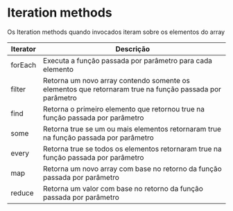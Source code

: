 # Iteration methods

Os Iteration methods quando invocados iteram sobre os elementos do array

<table>
  <thead>
    <th>Iterator</th>
    <th>Descrição</th>
  </th>
  <tbody>
    <tr>
      <td>forEach</td>
      <td>Executa a função passada por parâmetro para cada elemento</td>
    </tr>
    <tr>
      <td>filter</td>
      <td>Retorna um novo array contendo somente os elementos que retornaram true na função passada por parâmetro</td>
    </tr>
    <tr>
      <td>find</td>
      <td>Retorna o primeiro elemento que retornou true na função passada por parâmetro</td>
    </tr>
    <tr>
      <td>some</td>
      <td>Retorna true se um ou mais elementos retornaram true na função passada por parâmetro</td>
    </tr>
    <tr>
      <td>every</td>
      <td>Retorna true se todos os elementos retornaram true na função passada por parâmetro</td>
    </tr>
    <tr>
      <td>map</td>
      <td>Retorna um novo array com base no retorno da função passada por parâmetro</td>
    </tr>
    <tr>
      <td>reduce</td>
      <td>Retorna um valor com base no retorno da função passada por parâmetro</td>
    </tr>    
  </tbody>
</table>